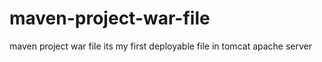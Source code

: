 # maven-project-war-file
maven project war file its my first deployable file in tomcat apache server
